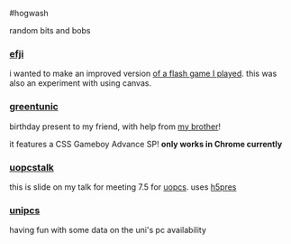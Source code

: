 #hogwash

random bits and bobs

### [efji](http://www.zaccolley.com/stuff/efji)

i wanted to make an improved version [of a flash game I played](http://www.flashbynight.com/drench/). this was also an experiment with using canvas.

### [greentunic](http://www.zaccolley.com/stuff/foraaron "Birthday present")

birthday present to my friend, with help from [my brother](http://www.github.com/nickcolley "Nick Colley")!

it features a CSS Gameboy Advance SP!
**only works in Chrome currently**

### [uopcstalk](http://www.zaccolley.com/stuff/sexycsstalk "SEXY CSS TALK")

this is slide on my talk for meeting 7.5 for [uopcs](http://www.uopcs.com/ "University of Portsmouth Computing Society"). uses [h5pres](https://www.github.com/ear1grey/h5pres "h5pres")

### [unipcs](http://www.zaccolley.com/stuff/unipcs)

having fun with some data on the uni's pc availability
